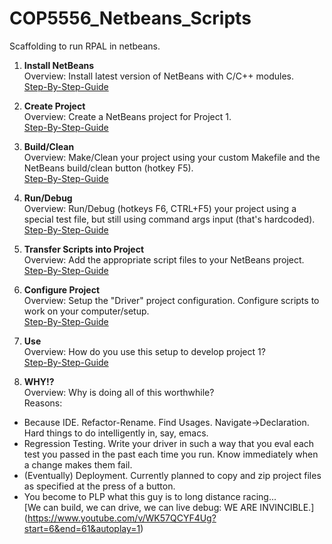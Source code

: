 # COP5556_Netbeans_Scripts
Scaffolding to run RPAL in netbeans.

1. **Install NetBeans** <br>
Overview: Install latest version of NetBeans with C/C++ modules. <br>
[Step-By-Step-Guide](Readme_Guides/Installing_Netbeans.md) <br>

2. **Create Project** <br>
Overview: Create a NetBeans project for Project 1. <br>
[Step-By-Step-Guide](Readme_Guides/Creating_NetBeans_Project.md) <br>

3. **Build/Clean** <br>
Overview: Make/Clean your project using your custom Makefile and the NetBeans build/clean button (hotkey F5). <br>
[Step-By-Step-Guide](Readme_Guides/Setup_Build-Clean.md) <br>

4. **Run/Debug** <br>
Overview: Run/Debug (hotkeys F6, CTRL+F5) your project using a special test file, but still using command args input (that's hardcoded). <br>
[Step-By-Step-Guide](Readme_Guides/Setup_Run-Debug.md) <br>

5. **Transfer Scripts into Project** <br>
Overview: Add the appropriate script files to your NetBeans project. <br>
[Step-By-Step-Guide](Readme_Guides/Transfer_Scripts_Into_Netbeans_Project.md) <br>

6. **Configure Project** <br>
Overview: Setup the "Driver" project configuration. Configure scripts to work on your computer/setup. <br>
[Step-By-Step-Guide](Readme_Guides/Setup_Project_Configurations.md) <br>

7. **Use** <br>
Overview: How do you use this setup to develop project 1? <br>
[Step-By-Step-Guide](Readme_Guides/Use.md) <br>

8. **WHY!?** <br>
Overview: Why is doing all of this worthwhile? <br>
Reasons: 
  * Because IDE. Refactor-Rename. Find Usages. Navigate->Declaration. Hard things to do intelligently in, say, emacs. <br>
  * Regression Testing. Write your driver in such a way that you eval each test you passed in the past each time you run. Know immediately when a change makes them fail. <br>
  * (Eventually) Deployment. Currently planned to copy and zip project files as specified at the press of a button. <br>
  * You become to PLP what this guy is to long distance racing... <br>
  [We can build, we can drive, we can live debug: WE ARE INVINCIBLE.] (https://www.youtube.com/v/WK57QCYF4Ug?start=6&end=61&autoplay=1)  <br> 
		
